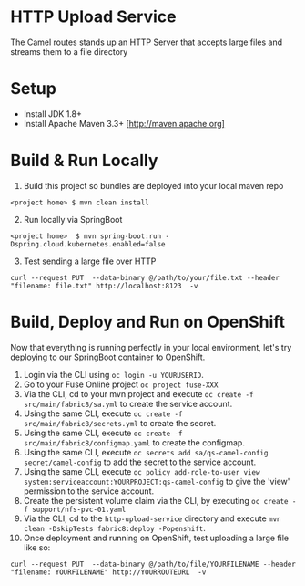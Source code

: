 HTTP Upload Service
========================================================

The Camel routes stands up an HTTP Server that accepts large files and streams them to a file directory


Setup
==============================

- Install JDK 1.8+
- Install Apache Maven 3.3+ [http://maven.apache.org]

Build & Run Locally
==============================

1. Build this project so bundles are deployed into your local maven repo

```
<project home> $ mvn clean install
```
2. Run locally via SpringBoot

```
<project home>  $ mvn spring-boot:run -Dspring.cloud.kubernetes.enabled=false
```
3. Test sending a large file over HTTP

```
curl --request PUT  --data-binary @/path/to/your/file.txt --header "filename: file.txt" http://localhost:8123  -v
```

Build, Deploy and Run on OpenShift
==============================

Now that everything is running perfectly in your local environment, let's try deploying to our SpringBoot container to OpenShift.

1. Login via the CLI using `oc login -u YOURUSERID`.
2. Go to your Fuse Online project `oc project fuse-XXX`
3. Via the CLI, cd to your mvn project and execute `oc create -f src/main/fabric8/sa.yml` to create the service account.
4. Using the same CLI, execute `oc create -f src/main/fabric8/secrets.yml` to create the secret.
5. Using the same CLI, execute `oc create -f src/main/fabric8/configmap.yaml` to create the configmap.
6. Using the same CLI, execute `oc secrets add sa/qs-camel-config secret/camel-config` to add the secret to the service account.
7. Using the same CLI, execute `oc policy add-role-to-user view system:serviceaccount:YOURPROJECT:qs-camel-config` to give the 'view' permission to the service account.
8. Create the persistent volume claim via the CLI, by executing `oc create -f support/nfs-pvc-01.yaml`
9. Via the CLI, cd to the `http-upload-service` directory and execute `mvn clean -DskipTests fabric8:deploy -Popenshift`.
11. Once deployment and running on OpenShift, test uploading a large file like so:

```
curl --request PUT  --data-binary @/path/to/file/YOURFILENAME --header "filename: YOURFILENAME" http://YOURROUTEURL  -v
```

